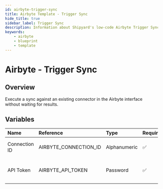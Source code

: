 ```yaml
---
id: airbyte-trigger-sync
title: Airbyte Template - Trigger Sync
hide_title: true
sidebar_label: Trigger Sync
description: Information about Shipyard's low-code Airbyte Trigger Sync blueprint. Execute a sync against an existing connector in the Airbyte interface without waiting for results. 
keywords:
    - airbyte
    - blueprint
    - template
---
```


# Airbyte - Trigger Sync

## Overview
Execute a sync against an existing connector in the Airbyte interface without waiting for results.

## Variables

| Name | Reference | Type | Required | Default | Options | Description |
|:-----|:----------|:-----|:---------|:--------|:--------|:------------|
| Connection ID | AIRBYTE_CONNECTION_ID  | Alphanumeric |:white_check_mark: | `-` | - | The ID of the sync to trigger |
| API Token | AIRBYTE_API_TOKEN  | Password |:white_check_mark: | `-` | - | The API token generated by Airbyte |


